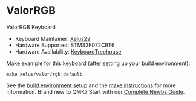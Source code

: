 # ValorRGB

ValorRGB Keyboard

* Keyboard Maintainer: [Xelus22](https://github.com/Xelus22)
* Hardware Supported: STM32F072CBT6
* Hardware Availability: [KeyboardTreehouse](https://keyboardtreehouse.com)

Make example for this keyboard (after setting up your build environment):

    make xelus/valor/rgb:default

See the [build environment setup](https://docs.qmk.fm/#/getting_started_build_tools) and the [make instructions](https://docs.qmk.fm/#/getting_started_make_guide) for more information. Brand new to QMK? Start with our [Complete Newbs Guide](https://docs.qmk.fm/#/newbs).
